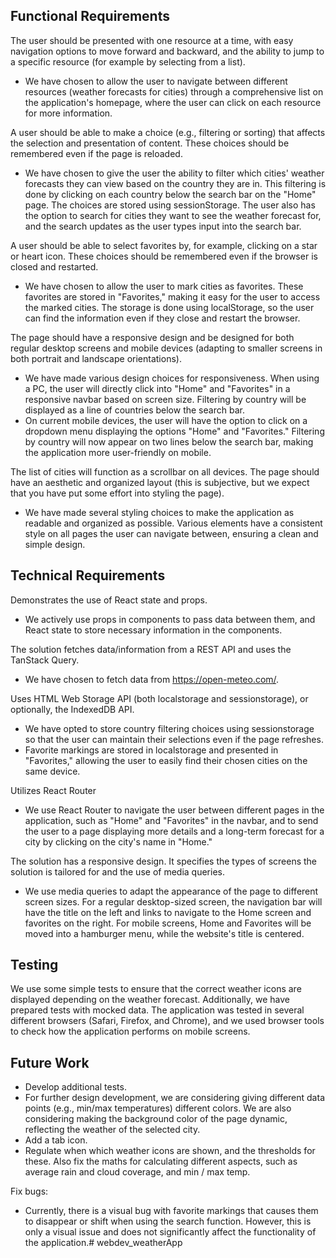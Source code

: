 ## Functional Requirements
The user should be presented with one resource at a time, with easy navigation options to move forward and backward, and the ability to jump to a specific resource (for example by selecting from a list).
* We have chosen to allow the user to navigate between different resources (weather forecasts for cities) through a comprehensive list on the application's homepage, where the user can click on each resource for more information.

A user should be able to make a choice (e.g., filtering or sorting) that affects the selection and presentation of content. These choices should be remembered even if the page is reloaded.
* We have chosen to give the user the ability to filter which cities' weather forecasts they can view based on the country they are in. This filtering is done by clicking on each country below the search bar on the "Home" page. The choices are stored using sessionStorage. The user also has the option to search for cities they want to see the weather forecast for, and the search updates as the user types input into the search bar.

A user should be able to select favorites by, for example, clicking on a star or heart icon. These choices should be remembered even if the browser is closed and restarted.
* We have chosen to allow the user to mark cities as favorites. These favorites are stored in "Favorites," making it easy for the user to access the marked cities. The storage is done using localStorage, so the user can find the information even if they close and restart the browser.

The page should have a responsive design and be designed for both regular desktop screens and mobile devices (adapting to smaller screens in both portrait and landscape orientations).
* We have made various design choices for responsiveness. When using a PC, the user will directly click into "Home" and "Favorites" in a responsive navbar based on screen size. Filtering by country will be displayed as a line of countries below the search bar.
* On current mobile devices, the user will have the option to click on a dropdown menu displaying the options "Home" and "Favorites." Filtering by country will now appear on two lines below the search bar, making the application more user-friendly on mobile.

The list of cities will function as a scrollbar on all devices. The page should have an aesthetic and organized layout (this is subjective, but we expect that you have put some effort into styling the page).
* We have made several styling choices to make the application as readable and organized as possible. Various elements have a consistent style on all pages the user can navigate between, ensuring a clean and simple design.

## Technical Requirements
Demonstrates the use of React state and props.
* We actively use props in components to pass data between them, and React state to store necessary information in the components.

The solution fetches data/information from a REST API and uses the TanStack Query.
* We have chosen to fetch data from https://open-meteo.com/.

Uses HTML Web Storage API (both localstorage and sessionstorage), or optionally, the IndexedDB API.
* We have opted to store country filtering choices using sessionstorage so that the user can maintain their selections even if the page refreshes. 
* Favorite markings are stored in localstorage and presented in "Favorites," allowing the user to easily find their chosen cities on the same device.

Utilizes React Router
* We use React Router to navigate the user between different pages in the application, such as "Home" and "Favorites" in the navbar, and to send the user to a page displaying more details and a long-term forecast for a city by clicking on the city's name in "Home."

The solution has a responsive design. It specifies the types of screens the solution is tailored for and the use of media queries.
* We use media queries to adapt the appearance of the page to different screen sizes. For a regular desktop-sized screen, the navigation bar will have the title on the left and links to navigate to the Home screen and favorites on the right. For mobile screens, Home and Favorites will be moved into a hamburger menu, while the website's title is centered.


## Testing
We use some simple tests to ensure that the correct weather icons are displayed depending on the weather forecast. Additionally, we have prepared tests with mocked data. The application was tested in several different browsers (Safari, Firefox, and Chrome), and we used browser tools to check how the application performs on mobile screens.

## Future Work
- Develop additional tests.
- For further design development, we are considering giving different data points (e.g., min/max temperatures) different colors. We are also considering making the background color of the page dynamic, reflecting the weather of the selected city.
- Add a tab icon.
- Regulate when which weather icons are shown, and the thresholds for these. Also fix the maths for calculating different aspects, such as average rain and cloud coverage, and min / max temp.

Fix bugs:
* Currently, there is a visual bug with favorite markings that causes them to disappear or shift when using the search function. However, this is only a visual issue and does not significantly affect the functionality of the application.# webdev_weatherApp
